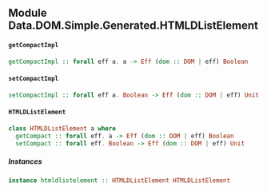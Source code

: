 ## Module Data.DOM.Simple.Generated.HTMLDListElement

#### `getCompactImpl`

``` purescript
getCompactImpl :: forall eff a. a -> Eff (dom :: DOM | eff) Boolean
```

#### `setCompactImpl`

``` purescript
setCompactImpl :: forall eff a. Boolean -> Eff (dom :: DOM | eff) Unit
```

#### `HTMLDListElement`

``` purescript
class HTMLDListElement a where
  getCompact :: forall eff. a -> Eff (dom :: DOM | eff) Boolean
  setCompact :: forall eff. Boolean -> Eff (dom :: DOM | eff) Unit
```

##### Instances
``` purescript
instance htmldlistelement :: HTMLDListElement HTMLDListElement
```



